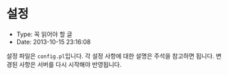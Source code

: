 # 설정
- Type: 꼭 읽어야 할 글
- Date: 2013-10-15 23:16:08

설정 파일은 `config.pl`입니다. 각 설정 사항에 대한 설명은 주석을 참고하면 됩니다. 변경된 사항은 서버를 다시 시작해야 반영됩니다. 
